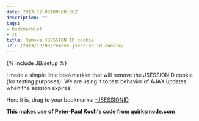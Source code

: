 ```yaml
---
date: 2013-12-03T00:00:00Z
description: ""
tags:
- bookmarklet
- js
title: Remove JSESSION ID cookie
url: /2013/12/03/remove-jsession-id-cookie/
---
```


{% include JB/setup %}

I made a simple little bookmarklet that will remove the JSESSIONID cookie (for
testing purposes). We are using it to test behavior of AJAX updates when the
session expires.

Here it is, drag to your bookmarks: <a href="javascript:!function(){function createCookie(name,value,days){if(days){var date=new Date;date.setTime(date.getTime()+24*days*60*60*1e3);var expires='; expires='+date.toGMTString()}else var expires='';document.cookie=name+'='+value+expires+'; path=/'}function readCookie(name){var nameEQ=name+'=';var ca=document.cookie.split(';');for(var i=0;i&lt;ca.length;i++){var c=ca[i];while(' '==c.charAt(0))c=c.substring(1,c.length);if(0==c.indexOf(nameEQ))return c.substring(nameEQ.length,c.length)}return null}function eraseCookie(name){createCookie(name,'',-1)}var target='JSESSIONID';if(null==readCookie(target)){alert('No cookie named '+target+' found');return}if(confirm('Do you want to delete the cookie named '+target+'?'))eraseCookie(target)}();">-JSESSIONID</a>

**This makes use of [Peter-Paul Koch's code from quirksmode.com](http://www.quirksmode.org/js/cookies.html)**
